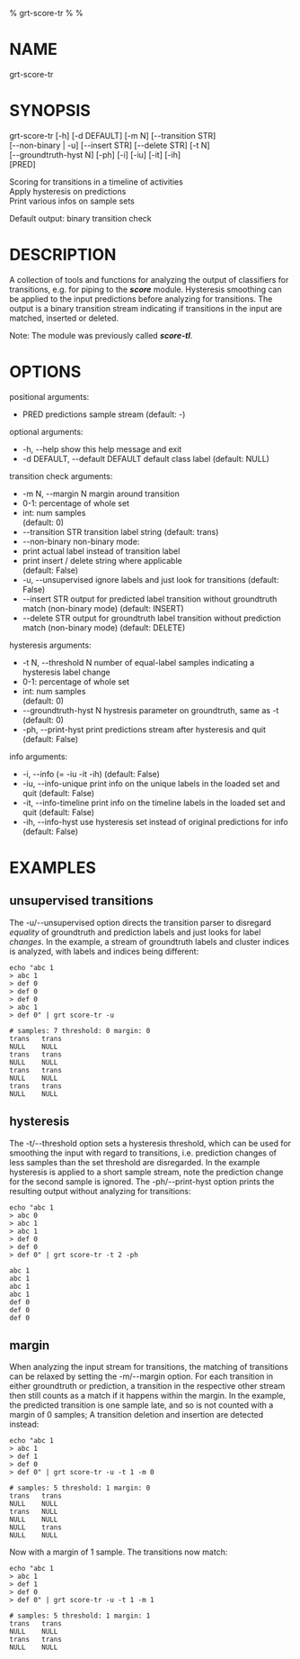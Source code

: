 % grt-score-tr
%
%

# NAME

grt-score-tr

# SYNOPSIS
grt-score-tr [-h] [-d DEFAULT] [-m N] [--transition STR]  
             [--non-binary | -u] [--insert STR] [--delete STR] [-t N]  
             [--groundtruth-hyst N] [-ph] [-i] [-iu] [-it] [-ih]  
             [PRED]

Scoring for transitions in a timeline of activities  
Apply hysteresis on predictions  
Print various infos on sample sets

Default output: binary transition check

# DESCRIPTION
A collection of tools and functions for analyzing the output of classifiers for transitions, e.g. for piping to the **_score_** module. Hysteresis smoothing can be applied to the input predictions before analyzing for transitions. The output is a binary transition stream indicating if transitions in the input are matched, inserted or deleted.

Note: The module was previously called **_score-tl_**.

# OPTIONS
positional arguments:
-  PRED                  predictions sample stream (default: -)

optional arguments:
-  -h, --help            show this help message and exit
-  -d DEFAULT, --default DEFAULT default class label (default: NULL)

transition check arguments:
-  -m N, --margin N      margin around transition
  - 0-1: percentage of whole set
  - int: num samples  
(default: 0)  
-  --transition STR      transition label string (default: trans)
-  --non-binary          non-binary mode:
  - print actual label instead of transition label
  - print insert / delete string where applicable  
(default: False)
-  -u, --unsupervised    ignore labels and just look for transitions (default: False)
-  --insert STR          output for predicted label transition without groundtruth match (non-binary mode) (default: INSERT)
-  --delete STR          output for groundtruth label transition without prediction match (non-binary mode) (default: DELETE)

hysteresis arguments:
-  -t N, --threshold N   number of equal-label samples indicating a hysteresis label change
  - 0-1: percentage of whole set
  - int: num samples  
(default: 0)
-  --groundtruth-hyst N  hystresis parameter on groundtruth, same as -t (default: 0)
-  -ph, --print-hyst     print predictions stream after hysteresis and quit (default: False)

info arguments:
-  -i, --info            (= -iu -it -ih) (default: False)
-  -iu, --info-unique    print info on the unique labels in the loaded set and quit (default: False)
-  -it, --info-timeline  print info on the timeline labels in the loaded set and quit (default: False)
-  -ih, --info-hyst      use hysteresis set instead of original predictions for info (default: False)

# EXAMPLES

## unsupervised transitions
The -u/--unsupervised option directs the transition parser to disregard *equality* of groundtruth and prediction labels and just looks for label *changes*. In the example, a stream of groundtruth labels and cluster indices is analyzed, with labels and indices being different:

    echo "abc 1
    > abc 1
    > def 0
    > def 0
    > def 0
    > abc 1
    > def 0" | grt score-tr -u

    # samples: 7 threshold: 0 margin: 0
    trans	trans
    NULL	NULL
    trans	trans
    NULL	NULL
    trans	trans
    NULL	NULL
    trans	trans
    NULL	NULL

## hysteresis
The -t/--threshold option sets a hysteresis threshold, which can be used for smoothing the input with regard to transitions, i.e. prediction changes of less samples than the set threshold are disregarded. In the example hysteresis is applied to a short sample stream, note the prediction change for the second sample is ignored. The -ph/--print-hyst option prints the resulting output without analyzing for transitions:

    echo "abc 1
    > abc 0
    > abc 1
    > abc 1
    > def 0
    > def 0
    > def 0" | grt score-tr -t 2 -ph

    abc	1
    abc	1
    abc	1
    abc	1
    def	0
    def	0
    def	0

## margin
When analyzing the input stream for transitions, the matching of transitions can be relaxed by setting the -m/--margin option. For each transition in either groundtruth or prediction, a transition in the respective other stream then still counts as a match if it happens within the margin. In the example, the predicted transition is one sample late, and so is not counted with a margin of 0 samples; A transition deletion and insertion are detected instead:

    echo "abc 1
    > abc 1
    > def 1
    > def 0
    > def 0" | grt score-tr -u -t 1 -m 0

    # samples: 5 threshold: 1 margin: 0
    trans	trans
    NULL	NULL
    trans	NULL
    NULL	NULL
    NULL	trans
    NULL	NULL

Now with a margin of 1 sample. The transitions now match:

    echo "abc 1
    > abc 1
    > def 1
    > def 0
    > def 0" | grt score-tr -u -t 1 -m 1

    # samples: 5 threshold: 1 margin: 1
    trans	trans
    NULL	NULL
    trans	trans
    NULL	NULL
